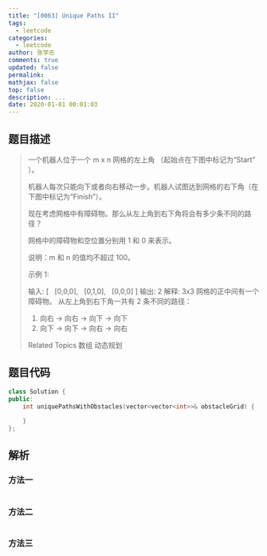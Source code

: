 ```yaml
---
title: "[0063] Unique Paths II"
tags:
  - leetcode
categories:
  - leetcode
author: 张学志
comments: true
updated: false
permalink:
mathjax: false
top: false
description: ...
date: 2020-01-01 00:01:03
---
```


## 题目描述

> 一个机器人位于一个 m x n 网格的左上角 （起始点在下图中标记为“Start” ）。 
> 
> 机器人每次只能向下或者向右移动一步。机器人试图达到网格的右下角（在下图中标记为“Finish”）。 
> 
> 现在考虑网格中有障碍物。那么从左上角到右下角将会有多少条不同的路径？ 
> 
> 
> 
> 网格中的障碍物和空位置分别用 1 和 0 来表示。 
> 
> 说明：m 和 n 的值均不超过 100。 
> 
> 示例 1: 
> 
> 输入:
> [
>   [0,0,0],
>   [0,1,0],
>   [0,0,0]
> ]
> 输出: 2
> 解释:
> 3x3 网格的正中间有一个障碍物。
> 从左上角到右下角一共有 2 条不同的路径：
> 1. 向右 -> 向右 -> 向下 -> 向下
> 2. 向下 -> 向下 -> 向右 -> 向右
> 
> Related Topics 数组 动态规划

## 题目代码

```cpp
class Solution {
public:
    int uniquePathsWithObstacles(vector<vector<int>>& obstacleGrid) {
        
    }
};
```

## 解析

### 方法一

```cpp

```

### 方法二

```cpp

```

### 方法三

```cpp

```

